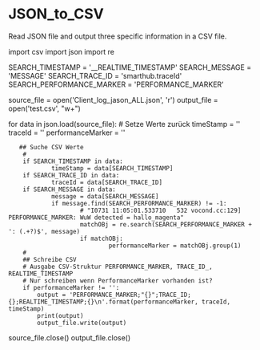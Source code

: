 # JSON_to_CSV
Read JSON file and output three specific information in a CSV file.


import csv
import json
import re

SEARCH_TIMESTAMP = '__REALTIME_TIMESTAMP'
SEARCH_MESSAGE = 'MESSAGE'
SEARCH_TRACE_ID = 'smarthub.traceId'
SEARCH_PERFORMANCE_MARKER = 'PERFORMANCE_MARKER'

source_file = open('Client_log_jason_ALL.json', 'r')
output_file = open('test.csv', "w+")

for data in json.load(source_file):
        # Setze Werte zurück
        timeStamp = ''
        traceId = ''
        performanceMarker = ''

       ## Suche CSV Werte
        #
        if SEARCH_TIMESTAMP in data:
                timeStamp = data[SEARCH_TIMESTAMP]
        if SEARCH_TRACE_ID in data:
                traceId = data[SEARCH_TRACE_ID]
        if SEARCH_MESSAGE in data:
                message = data[SEARCH_MESSAGE]
                if message.find(SEARCH_PERFORMANCE_MARKER) != -1:
                        # "I0731 11:05:01.533710   532 vocond.cc:129] PERFORMANCE_MARKER: WuW detected = hallo_magenta"
                        matchOBj = re.search(SEARCH_PERFORMANCE_MARKER + ': (.+?)$', message)
                        if matchOBj:
                                performanceMarker = matchOBj.group(1)
        #
        ## Schreibe CSV
        # Ausgabe CSV-Struktur PERFORMANCE_MARKER, TRACE_ID_, REALTIME_TIMESTAMP
        # Nur schreiben wenn PerformanceMarker vorhanden ist?
        if performanceMarker != '':
            output = 'PERFORMANCE_MARKER;"{}";TRACE_ID;{};REALTIME_TIMESTAMP;{}\n'.format(performanceMarker, traceId, timeStamp)
            print(output)
            output_file.write(output)


source_file.close()
output_file.close()
